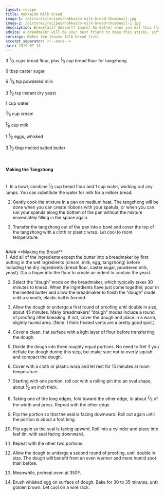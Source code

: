 ```yaml
---
layout: recipe
title: Hokkaido Milk Bread
image-1: /pictures/recipes/hokkaido-milk-bread-thumbnail.jpg
image-2: /pictures/recipes/hokkaido-milk-bread-thumbnail-2.jpg
description: Breakfast? Dessert? Snack? No matter when you eat this fluffy, sweet bread, you'll enjoy it all the same.
advice: A breadmaker will be your best friend to make this sticky, soft dough.
servings: Makes two loaves (2lb bread tins)
excerpt_separator: <!--more-->
date: 2019-07-19
---
```



3 <sup>7</sup>&frasl;<sub>8</sub>   cups bread flour, plus <sup>1</sup>&frasl;<sub>3</sub> cup bread flour for tangzhong     

6   tbsp caster sugar       

6 <sup>3</sup>&frasl;<sub>8</sub>   tsp powdered milk       

3 <sup>1</sup>&frasl;<sub>2</sub>   tsp instant dry yeast       

1 cup water     

<sup>3</sup>&frasl;<sub>8</sub>     cup cream       

<sup>1</sup>&frasl;<sub>8</sub>     cup milk        

1 <sup>1</sup>&frasl;<sub>2</sub>   eggs, whisked               

3 <sup>1</sup>&frasl;<sub>2</sub>   tbsp melted salted butter              
    
<!--more-->

<br>

#### **Making the Tangzhong** 

<br>
1. In a bowl, combine <sup>1</sup>&frasl;<sub>3</sub> cup bread flour and 1 cup water, working out any lumps. You can substitute the water for milk for a milkier bread.

2. Gently cook the mixture in a pan on medium heat. The tangzhong will be done when you can create ribbons with your spatula, or when you can run your spatula along the bottom of the pan without the mixture immediately filling in the space again.

3. Transfer the tangzhong out of the pan into a bowl and cover the top of the tangzhong with a cloth or plastic wrap. Let cool to room temperature.

<br>
#### **Making the Bread**

<br>
1. Add all of the ingredients except the butter into a breadmaker by first putting in the wet ingredients (cream, milk, egg, tangzhong) before including the dry ingredients (bread flour, caster sugar, powdered milk, yeast). Dip a finger into the flour to create an indent to contain the yeast. 

2. Select the “dough” mode on the breadmaker, which typically takes 30 minutes to knead. When the ingredients have just come together, pour in the melted butter and allow the breadmaker to finish the “dough” mode until a smooth, elastic ball is formed. 

3. Allow the dough to undergo a first round of proofing until double in size, about 45 minutes. Many breadmakers’ “dough” modes include a round of proofing after kneading. If not, cover the dough and place in a warm, slightly humid area. (Note: I think heated vents are a pretty good spot.)

4. Cover a clean, flat surface with a light layer of flour before transferring the dough. 

5. Divide the dough into three roughly equal portions. No need to fret if you deflate the dough during this step, but make sure not to overly squish and compact the dough. 

6. Cover with a cloth or plastic wrap and let rest for 15 minutes at room temperature.

7. Starting with one portion, roll out with a rolling pin into an oval shape, about <sup>1</sup>&frasl;<sub>2</sub> an inch thick. 

8. Taking one of the long edges, fold toward the other edge, to about <sup>2</sup>&frasl;<sub>3</sub> of the width and press. Repeat with the other edge. 

9. Flip the portion so that the seal is facing downward. Roll out again until the portion is about a foot long. 

10. Flip again so the seal is facing upward. Roll into a cylinder and place into loaf tin, with seal facing downward. 

11. Repeat with the other two portions. 

12. Allow the dough to undergo a second round of proofing, until double in size. The dough will benefit from an even warmer and more humid spot than before. 

13. Meanwhile, preheat oven at 350F.

14. Brush whisked egg on surface of dough. Bake for 30 to 35 minutes, until golden brown. Let cool on a wire rack.